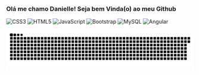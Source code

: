 ### Olá me chamo Danielle! Seja bem Vinda(o) ao meu Github

![CSS3](https://img.shields.io/badge/css3-%231572B6.svg?style=for-the-badge&logo=css3&logoColor=white) ![HTML5](https://img.shields.io/badge/html5-%23E34F26.svg?style=for-the-badge&logo=html5&logoColor=white) ![JavaScript](https://img.shields.io/badge/javascript-%23323330.svg?style=for-the-badge&logo=javascript&logoColor=%23F7DF1E) ![Bootstrap](https://img.shields.io/badge/bootstrap-%23563D7C.svg?style=for-the-badge&logo=bootstrap&logoColor=white) ![MySQL](https://img.shields.io/badge/MySQL-00000F?style=for-the-badge&logo=mysql&logoColor=white) ![Angular](https://img.shields.io/badge/Angular-DD0031?style=for-the-badge&logo=angular&logoColor=white)
 
<img src="/github-contribution-grid-snake.svg" alt="Bem-vindo_gif">
